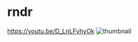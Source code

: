 # rndr
https://youtu.be/D_LnLFvhyOk
![thumbnail](https://user-images.githubusercontent.com/7017753/192784526-9d0d50bd-4e6c-49b0-bc3f-ab3560b96b9f.jpg)

